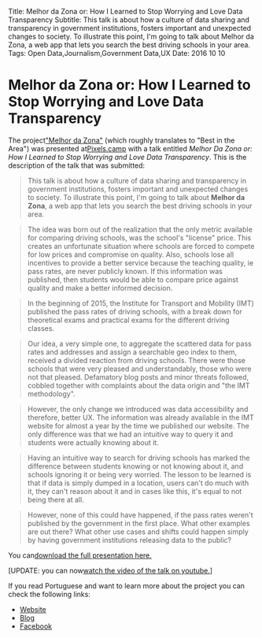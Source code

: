 Title: Melhor da Zona or: How I Learned to Stop Worrying and Love Data Transparency
Subtitle: This talk is about how a culture of data sharing and transparency in government institutions, fosters important and unexpected changes to society. To illustrate this point, I\'m going to talk about Melhor da Zona, a web app that lets you search the best driving schools in your area.
Tags: Open Data,Journalism,Government Data,UX
Date: 2016 10 10

# Melhor da Zona or: How I Learned to Stop Worrying and Love Data Transparency

The project["Melhor da Zona"](http://www.melhordazona.com) (which roughly translates to  "Best in the Area") was presented at[Pixels.camp](https://pixels.camp) with a talk entitled *Melhor Da Zona or: How I Learned to Stop Worrying and Love Data Transparency*. This is the description of the talk that was submitted:

> This talk is about how a culture of data sharing and transparency in government institutions, fosters important and unexpected changes to society. To illustrate this point, I'm going to talk about **Melhor da Zona**, a web app that lets you search the best driving schools in your area.

> The idea was born out of the realization that the only metric available for comparing driving schools, was the school's "license" price. This creates an unfortunate situation where schools are forced to compete for low prices and compromise on quality. Also, schools lose all incentives to provide a better service because the teaching quality, ie pass rates, are never publicly known. If this information was published, then students would be able to compare price against quality and make a better informed decision.

> In the beginning of 2015, the Institute for Transport and Mobility (IMT) published the pass rates of driving schools, with a break down for theoretical exams and practical exams for the different driving classes.

> Our idea, a very simple one, to aggregate the scattered data for pass rates and addresses and assign a searchable geo index to them, received a divided reaction from driving schools. There were those schools that were very pleased and understandably, those who were not that pleased. Defamatory blog posts and minor threats followed, cobbled together with complaints about the data origin and "the IMT methodology".

> However, the only change we introduced was data accessibility and therefore, better UX. The information was already available in the IMT website for almost a year by the time we published our website. The only difference was that we had an intuitive way to query it and students were actually knowing about it.

> Having an intuitive way to search for driving schools has marked the difference between students knowing or not knowing about it, and schools ignoring it or being very worried. The lesson to be learned is that if data is simply dumped in a location, users can't do much with it, they can't reason about it and in cases like this, it's equal to not being there at all.

> However, none of this could have happened, if the pass rates weren't published by the government in the first place. What other examples are out there? What other use cases and shifts could happen simply by having government institutions releasing data to the public?

You can[download the full presentation here.](https://github.com/data-journal/data-journal.github.io/blob/master/assets/docs/melhor-da-zona.pdf)

[UPDATE: you can now[watch the video of the talk on youtube.](https://www.youtube.com/watch?v=fZm0paShVMw)]

If you read Portuguese and want to learn more about the project you can check the following links:

- [Website](http://melhordazona.com)
- [Blog](http://blog.melhordazona.com)
- [Facebook](https://www.facebook.com/melhordazona)
